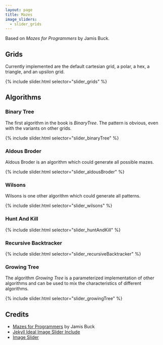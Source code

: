 ```yaml
---
layout: page
title: Mazes
image_sliders:
  - slider_grids
---
```


Based on *Mazes for Programmers* by Jamis Buck.


## Grids

Currently implemented are the default cartesian grid, a polar, a hex, a triangle, and an upsilon grid.

{% include slider.html selector="slider_grids" %}


## Algorithms

### Binary Tree

The first algorithm in the book is *BinaryTree*. The pattern is obvious, even with the variants on other grids.

{% include slider.html selector="slider_binaryTree" %}


### Aldous Broder

Aldous Broder is an algorithm which could generate all possible mazes.

{% include slider.html selector="slider_aldousBroder" %}


### Wilsons

Wilsons is one other algorithm which could generate all patterns.

{% include slider.html selector="slider_wilsons" %}


### Hunt And Kill

{% include slider.html selector="slider_huntAndKill" %}


### Recursive Backtracker

{% include slider.html selector="slider_recursiveBacktracker" %}


### Growing Tree

The algorithm *Growing Tree* is a parameterized implementation of other algorithms and can be used to mix the characteristics of different algorithms.

{% include slider.html selector="slider_growingTree" %}


## Credits

- [Mazes for Programmers](https://pragprog.com/titles/jbmaze/mazes-for-programmers/) by Jamis Buck
- [Jekyll Ideal Image Slider Include](https://github.com/jekylltools/jekyll-ideal-image-slider-include)
- [Image Slider](https://github.com/Codeinwp/Ideal-Image-Slider-JS)
